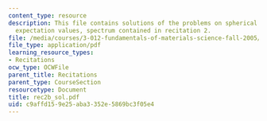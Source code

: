 ```yaml
---
content_type: resource
description: This file contains solutions of the problems on spherical coordinates,
  expectation values, spectrum contained in recitation 2.
file: /media/courses/3-012-fundamentals-of-materials-science-fall-2005/c9affd159e25aba3352e5869bc3f05e4_rec2b_sol.pdf
file_type: application/pdf
learning_resource_types:
- Recitations
ocw_type: OCWFile
parent_title: Recitations
parent_type: CourseSection
resourcetype: Document
title: rec2b_sol.pdf
uid: c9affd15-9e25-aba3-352e-5869bc3f05e4
---
```

